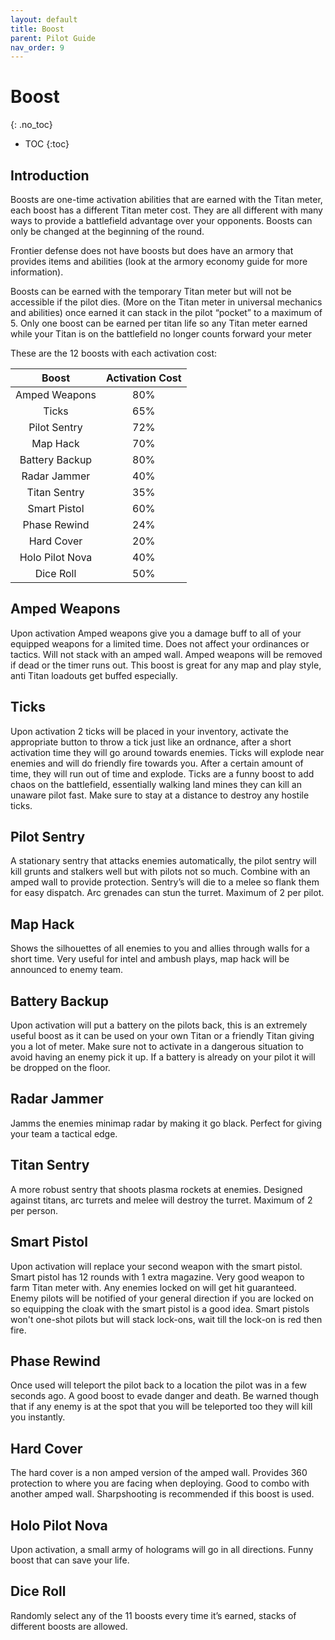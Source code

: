 ```yaml
---
layout: default
title: Boost
parent: Pilot Guide
nav_order: 9
---
```


# Boost
{: .no_toc}

- TOC
{:toc}

## Introduction

Boosts are one-time activation abilities that are earned with the Titan meter, each boost has a different Titan meter cost. They are all different with many ways to provide a battlefield advantage over your opponents. Boosts can only be changed at the beginning of the round.

Frontier defense does not have boosts but does have an armory that provides items and abilities (look at the armory economy guide for more information).

Boosts can be earned with the temporary Titan meter but will not be accessible if the pilot dies. (More on the Titan meter in universal mechanics and abilities) once earned it can stack in the pilot “pocket” to a maximum of 5. Only one boost can be earned per titan life so any Titan meter earned while your Titan is on the battlefield no longer counts forward your meter

These are the 12 boosts with each activation cost:

|      Boost      | Activation Cost |
| :-------------: | :-------------: |
|  Amped Weapons  |       80%       |
|      Ticks      |       65%       |
|  Pilot Sentry   |       72%       |
|    Map Hack     |       70%       |
| Battery Backup  |       80%       |
|  Radar Jammer   |       40%       |
|  Titan Sentry   |       35%       |
|  Smart Pistol   |       60%       |
|  Phase Rewind   |       24%       |
|   Hard Cover    |       20%       |
| Holo Pilot Nova |       40%       |
|    Dice Roll    |       50%       |

## Amped Weapons

Upon activation Amped weapons give you a damage buff to all of your equipped weapons for a limited time. Does not affect your ordinances or tactics. Will not stack with an amped wall. Amped weapons will be removed if dead or the timer runs out. This boost is great for any map and play style, anti Titan loadouts get buffed especially.

## Ticks

Upon activation 2 ticks will be placed in your inventory, activate the appropriate button to throw a tick just like an ordnance, after a short activation time they will go around towards enemies. Ticks will explode near enemies and will do friendly fire towards you. After a certain amount of time, they will run out of time and explode. Ticks are a funny boost to add chaos on the battlefield, essentially walking land mines they can kill an unaware pilot fast. Make sure to stay at a distance to destroy any hostile ticks.

## Pilot Sentry

A stationary sentry that attacks enemies automatically, the pilot sentry will kill grunts and stalkers well but with pilots not so much. Combine with an amped wall to provide protection. Sentry’s will die to a melee so flank them for easy dispatch. Arc grenades can stun the turret. Maximum of 2 per pilot.

## Map Hack

Shows the silhouettes of all enemies to you and allies through walls for a short time. Very useful for intel and ambush plays, map hack will be announced to enemy team.

## Battery Backup

Upon activation will put a battery on the pilots back, this is an extremely useful boost as it can be used on your own Titan or a friendly Titan giving you a lot of meter. Make sure not to activate in a dangerous situation to avoid having an enemy pick it up. If a battery is already on your pilot it will be dropped on the floor.

## Radar Jammer

Jamms the enemies minimap radar by making it go black. Perfect for giving your team a tactical edge.

## Titan Sentry

A more robust sentry that shoots plasma rockets at enemies. Designed against titans, arc turrets and melee will destroy the turret. Maximum of 2 per person.

## Smart Pistol

Upon activation will replace your second weapon with the smart pistol. Smart pistol has 12 rounds with 1 extra magazine. Very good weapon to farm Titan meter with. Any enemies locked on will get hit guaranteed. Enemy pilots will be notified of your general direction if you are locked on so equipping the cloak with the smart pistol is a good idea. Smart pistols won't one-shot pilots but will stack lock-ons, wait till the lock-on is red then fire.

## Phase Rewind

Once used will teleport the pilot back to a location the pilot was in a few seconds ago. A good boost to evade danger and death. Be warned though that if any enemy is at the spot that you will be teleported too they will kill you instantly.

## Hard Cover

The hard cover is a non amped version of the amped wall. Provides 360 protection to where you are facing when deploying. Good to combo with another amped wall. Sharpshooting is recommended if this boost is used.

## Holo Pilot Nova

Upon activation, a small army of holograms will go in all directions. Funny boost that can save your life.

## Dice Roll

Randomly select any of the 11 boosts every time it’s earned, stacks of different boosts are allowed.
